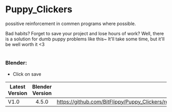 # Puppy_Clickers
possitive reinforcement in commen programs where possible.

Bad habits? Forget to save your project and lose hours of work? Well, there is a solution for dumb puppy problems like this~ It'll take some time, but it'll be well worth it <3

# 
### Blender:
- Click on save
  
| Latest Version        | Blender Version           | URL  |
| ------------- |:-------------:| -----:|
| V1.0      | 4.5.0 | https://github.com/BitFlippy/Puppy_Clickers/releases/tag/V1.0 |
